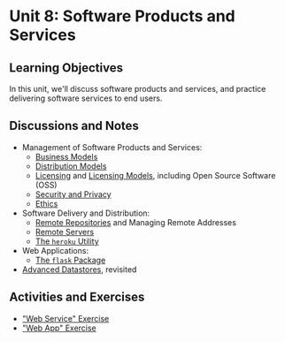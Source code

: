 

# Unit 8: Software Products and Services

## Learning Objectives

In this unit, we'll discuss software products and services, and practice delivering software services to end users.

## Discussions and Notes

  + Management of Software Products and Services:
    + [Business Models](/notes/software/README.md#business-models)
    + [Distribution Models](/notes/software/README.md#distribution-models)
    + [Licensing](/notes/software/licensing.md) and [Licensing Models](/notes/software/README.md#licensing-models), including Open Source Software (OSS)
    + [Security and Privacy](/notes/info-systems/security-privacy.md)
    + [Ethics](/notes/software/ethics.md)
  + Software Delivery and Distribution:
    + [Remote Repositories](/notes/clis/git.md#remote-repositories) and Managing Remote Addresses
    + [Remote Servers](/notes/hardware/servers.md)
    + [The `heroku` Utility](/notes/clis/heroku.md)
  + Web Applications:
    + [The `flask` Package](/notes/python/packages/flask.md)
  + [Advanced Datastores](/units/unit-4b.md), revisited

## Activities and Exercises

  + ["Web Service" Exercise](/exercises/web-service/README.md)
  + ["Web App" Exercise](/exercises/web-app/README.md)
